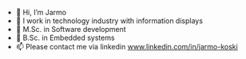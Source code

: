 - 👋 Hi, I’m Jarmo
- 👀 I work in technology industry with information displays
- 🌱 M.Sc. in Software development
- 🌱 B.Sc. in Embedded systems
- 📫 Please contact me via linkedin www.linkedin.com/in/jarmo-koski

<!---
jamo-git/jamo-git is a ✨ special ✨ repository because its `README.md` (this file) appears on your GitHub profile.
You can click the Preview link to take a look at your changes.
--->
